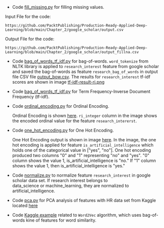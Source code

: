  

- Code [fill_missing.py](../google_scholar/fill_missing.py) for filling missing values.

Input File for the code:

    https://github.com/PacktPublishing/Production-Ready-Applied-Deep-Learning/blob/main/Chapter_2/google_scholar/output.csv

Output File for the code:
    
    https://github.com/PacktPublishing/Production-Ready-Applied-Deep-Learning/blob/main/Chapter_2/google_scholar/output_fillna.csv

- Code [bag_of_words_tf_idf.py](./bag_of_words_tf_idf.py) for bag-of-words. `word_tokenize` from NLTK library is applied to `research_interest`
  feature from google scholar and saved the bag-of-words as feature `research_bag_of_words` in output file 
  CSV file [output_bow.csv](./output_bow.csv). The results for `research_interest` tf-idf scores are shown in 
  image [tf-idf-result-ri.png](./images/tf-idf-result-ri.png)

- Code [bag_of_words_tf_idf.py](./bag_of_words_tf_idf.py) for Term Frequency-Inverse Document Frequency (tf-idf).

- Code [ordinal_encoding.py](./ordinal_encoding.py) for Ordinal Encoding.

    Ordinal Encoding is shown [here](./images/ordinal_encoding.png).
    `ri_integer` column in the image shows the encoded ordinal value for the feature `research_intererst`.

- Code [one_hot_encoding.py](./one_hot_encoding.py) for One Hot Encoding.

    One Hot Encoding output is shown in image [here](./images/one_hot_encoding.png).
    In the image, the one hot encoding is applied for feature `is_artificial_intelligence` which holds one of the categorical value 
    in ["yes", "no"]. One hot encoding produced two columns "0" and "1" representing "no" and "yes". "0" column shows the value 1, is_artificial_intelligence is
    "no." If "1" column shows the value 1, then is_artificial_intelligence is "yes."     

- Code [normalize.py](./normalize.py) to normalize feature `research_interest` in google scholar data set. If research interest belongs to  
  data_science or machine_learning, they are normalized to artificial_intelligence.

- Code [pca.py](./pca.py) for PCA analysis of features with HR data set from Kaggle located [here](https://www.kaggle.com/jacksonchou/hr-data-for-analytics/version/1)
 
- Code [Kaggle example](https://www.kaggle.com/pierremegret/gensim-word2vec-tutorial) related to `Word2Vec` algorithm, which uses bag-of-words kine of features for
   word similarity.